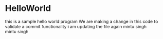 # HelloWorld
this is a sample hello world program
We are making a change in this code to validate a commit functionality
i am updating the file again
mintu singh
mintu singh
